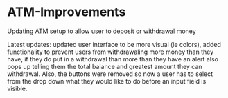 # ATM-Improvements
Updating ATM setup to allow user to deposit or withdrawal money

Latest updates: updated user interface to be more visual (ie colors), added functionality to prevent users from withdrawaling more money than they have, if they do put in a withdrawal than more than they have an alert also pops up telling them the total balance and greatest amount they can withdrawal. Also, the buttons were removed so now a user has to select from the drop down what they would like to do before an input field is visible.
